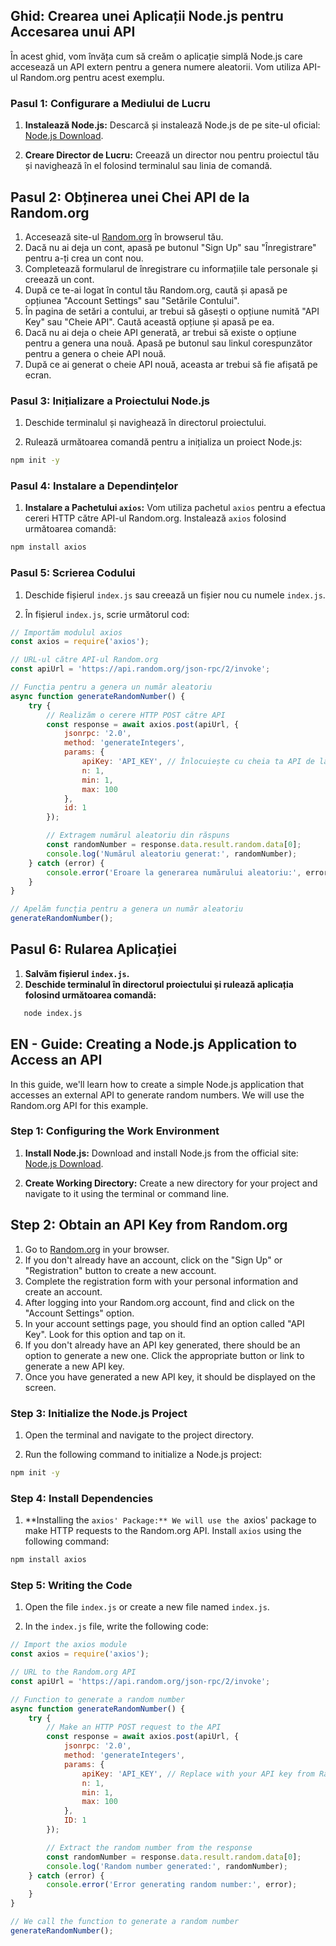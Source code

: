 ## Ghid: Crearea unei Aplicații Node.js pentru Accesarea unui API

În acest ghid, vom învăța cum să creăm o aplicație simplă Node.js care accesează un API extern pentru a genera numere aleatorii. Vom utiliza API-ul Random.org pentru acest exemplu.

### Pasul 1: Configurare a Mediului de Lucru

1. **Instalează Node.js:** Descarcă și instalează Node.js de pe site-ul oficial: [Node.js Download](https://nodejs.org/).

2. **Creare Director de Lucru:** Creează un director nou pentru proiectul tău și navighează în el folosind terminalul sau linia de comandă.

## Pasul 2: Obținerea unei Chei API de la Random.org

1. Accesează site-ul [Random.org](https://www.random.org/) în browserul tău.
2. Dacă nu ai deja un cont, apasă pe butonul "Sign Up" sau "Înregistrare" pentru a-ți crea un cont nou.
3. Completează formularul de înregistrare cu informațiile tale personale și creează un cont.
4. După ce te-ai logat în contul tău Random.org, caută și apasă pe opțiunea "Account Settings" sau "Setările Contului".
5. În pagina de setări a contului, ar trebui să găsești o opțiune numită "API Key" sau "Cheie API". Caută această opțiune și apasă pe ea.
6. Dacă nu ai deja o cheie API generată, ar trebui să existe o opțiune pentru a genera una nouă. Apasă pe butonul sau linkul corespunzător pentru a genera o cheie API nouă.
7. După ce ai generat o cheie API nouă, aceasta ar trebui să fie afișată pe ecran.


### Pasul 3: Inițializare a Proiectului Node.js

1. Deschide terminalul și navighează în directorul proiectului.

2. Rulează următoarea comandă pentru a inițializa un proiect Node.js:

```bash
npm init -y
```
### Pasul 4: Instalare a Dependințelor

1. **Instalare a Pachetului `axios`:** Vom utiliza pachetul `axios` pentru a efectua cereri HTTP către API-ul Random.org. Instalează `axios` folosind următoarea comandă:
```bash
npm install axios
```

### Pasul 5: Scrierea Codului

1. Deschide fișierul `index.js` sau creează un fișier nou cu numele `index.js`.

2. În fișierul `index.js`, scrie următorul cod:

```javascript
// Importăm modulul axios
const axios = require('axios');

// URL-ul către API-ul Random.org
const apiUrl = 'https://api.random.org/json-rpc/2/invoke';

// Funcția pentru a genera un număr aleatoriu
async function generateRandomNumber() {
    try {
        // Realizăm o cerere HTTP POST către API
        const response = await axios.post(apiUrl, {
            jsonrpc: '2.0',
            method: 'generateIntegers',
            params: {
                apiKey: 'API_KEY', // Înlocuiește cu cheia ta API de la Random.org
                n: 1,
                min: 1,
                max: 100
            },
            id: 1
        });

        // Extragem numărul aleatoriu din răspuns
        const randomNumber = response.data.result.random.data[0];
        console.log('Numărul aleatoriu generat:', randomNumber);
    } catch (error) {
        console.error('Eroare la generarea numărului aleatoriu:', error);
    }
}

// Apelăm funcția pentru a genera un număr aleatoriu
generateRandomNumber();
```

## Pasul 6: Rularea Aplicației

1. **Salvăm fișierul `index.js`.**
2. **Deschide terminalul în directorul proiectului și rulează aplicația folosind următoarea comandă:**
```bash
   node index.js
```




## EN - Guide: Creating a Node.js Application to Access an API

In this guide, we'll learn how to create a simple Node.js application that accesses an external API to generate random numbers. We will use the Random.org API for this example.

### Step 1: Configuring the Work Environment

1. **Install Node.js:** Download and install Node.js from the official site: [Node.js Download](https://nodejs.org/).

2. **Create Working Directory:** Create a new directory for your project and navigate to it using the terminal or command line.

## Step 2: Obtain an API Key from Random.org

1. Go to [Random.org](https://www.random.org/) in your browser.
2. If you don't already have an account, click on the "Sign Up" or "Registration" button to create a new account.
3. Complete the registration form with your personal information and create an account.
4. After logging into your Random.org account, find and click on the "Account Settings" option.
5. In your account settings page, you should find an option called "API Key". Look for this option and tap on it.
6. If you don't already have an API key generated, there should be an option to generate a new one. Click the appropriate button or link to generate a new API key.
7. Once you have generated a new API key, it should be displayed on the screen.

### Step 3: Initialize the Node.js Project

1. Open the terminal and navigate to the project directory.

2. Run the following command to initialize a Node.js project:

```bash
npm init -y
```
### Step 4: Install Dependencies

1. **Installing the `axios' Package:** We will use the `axios' package to make HTTP requests to the Random.org API. Install `axios` using the following command:
```bash
npm install axios
```

### Step 5: Writing the Code

1. Open the file `index.js` or create a new file named `index.js`.

2. In the `index.js` file, write the following code:

```javascript
// Import the axios module
const axios = require('axios');

// URL to the Random.org API
const apiUrl = 'https://api.random.org/json-rpc/2/invoke';

// Function to generate a random number
async function generateRandomNumber() {
    try {
        // Make an HTTP POST request to the API
        const response = await axios.post(apiUrl, {
            jsonrpc: '2.0',
            method: 'generateIntegers',
            params: {
                apiKey: 'API_KEY', // Replace with your API key from Random.org
                n: 1,
                min: 1,
                max: 100
            },
            ID: 1
        });

        // Extract the random number from the response
        const randomNumber = response.data.result.random.data[0];
        console.log('Random number generated:', randomNumber);
    } catch (error) {
        console.error('Error generating random number:', error);
    }
}

// We call the function to generate a random number
generateRandomNumber();
```